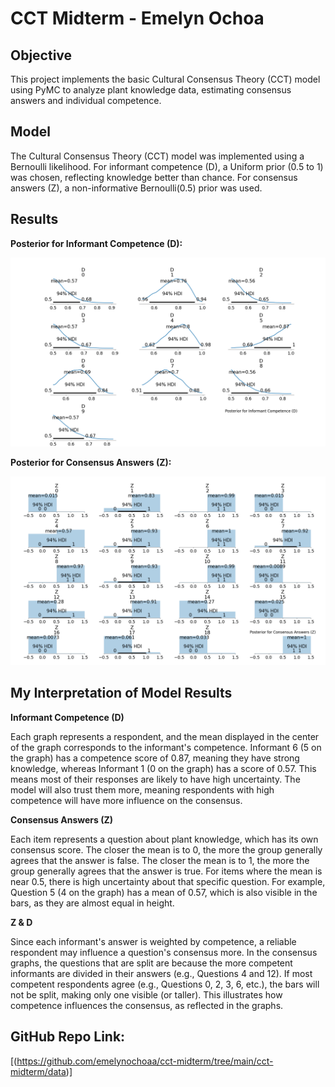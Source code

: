 # CCT Midterm - Emelyn Ochoa

## Objective

This project implements the basic Cultural Consensus Theory (CCT) model using PyMC to analyze plant knowledge data, estimating consensus answers and individual competence.

## Model

The Cultural Consensus Theory (CCT) model was implemented using a Bernoulli likelihood. For informant competence (D), a Uniform prior (0.5 to 1) was chosen, reflecting knowledge better than chance. For consensus answers (Z), a non-informative Bernoulli(0.5) prior was used.

## Results

**Posterior for Informant Competence (D):**

![Informant Competence](./data/Figure1-CCT.png)

**Posterior for Consensus Answers (Z):**

![Consensus Answers](./data/Figure2-CCT.png)

## My Interpretation of Model Results

**Informant Competence (D)**

Each graph represents a respondent, and the mean displayed in the center of the graph corresponds to the informant's competence. Informant 6 (5 on the graph) has a competence score of 0.87, meaning they have strong knowledge, whereas Informant 1 (0 on the graph) has a score of 0.57. This means most of their responses are likely to have high uncertainty. The model will also trust them more, meaning respondents with high competence will have more influence on the consensus.

**Consensus Answers (Z)**

Each item represents a question about plant knowledge, which has its own consensus score. The closer the mean is to 0, the more the group generally agrees that the answer is false. The closer the mean is to 1, the more the group generally agrees that the answer is true. For items where the mean is near 0.5, there is high uncertainty about that specific question. For example, Question 5 (4 on the graph) has a mean of 0.57, which is also visible in the bars, as they are almost equal in height.

**Z & D**

Since each informant's answer is weighted by competence, a reliable respondent may influence a question's consensus more. In the consensus graphs, the questions that are split are because the more competent informants are divided in their answers (e.g., Questions 4 and 12). If most competent respondents agree (e.g., Questions 0, 2, 3, 6, etc.), the bars will not be split, making only one visible (or taller). This illustrates how competence influences the consensus, as reflected in the graphs.



## GitHub Repo Link:

[(https://github.com/emelynochoaa/cct-midterm/tree/main/cct-midterm/data)]
